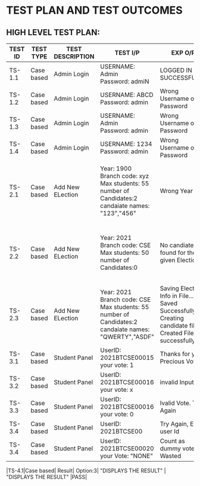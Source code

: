 # TEST PLAN AND TEST OUTCOMES
## HIGH LEVEL TEST PLAN:
|TEST ID|TEST TYPE|TEST DESCRIPTION|TEST I/P|EXP O/P|ACTUAL O/P|TEST RESULT|
|-----|-----------|-------------------------|-----------|------------|----------|---------|
|TS-1.1|Case based| Admin Login| USERNAME: Admin <br/> Password: admiN| LOGGED IN SUCCESSFULLY | LOGGED IN SUCCESSFULLY |PASS|
|TS-1.2|Case based| Admin Login| USERNAME: ABCD <br/> Password: admin| Wrong Username or Password | Wrong Username or Password |PASS|
|TS-1.3|Case based| Admin Login| USERNAME: Admin <br/> Password: admin| Wrong Username or Password | Wrong Username or Password |PASS|
|TS-1.4|Case based| Admin Login| USERNAME: 1234 <br/> Password: admin| Wrong Username or Password | Wrong Username or Password |PASS|
|TS-2.1|Case based| Add New ELection| Year: 1900 <br/> Branch code: xyz <br/> Max students: 55 <br/> number of Candidates:2 <br/>candaiate names: "123","456"| Wrong Year | Saving Election Info in File...<br/> Saved Successfully : )<br/> Creating candidate files...<br/> Created Files successfully |FAIL|
|TS-2.2|Case based| Add New ELection| Year: 2021 <br/> Branch code: CSE <br/> Max students: 50 <br/> number of Candidates:0| No candiates found for the given Election | Saving Election Info in File...<br/> Saved Successfully : )<br/> Creating candidate files...<br/> Created Files successfully |FAIL|
|TS-2.3|Case based| Add New ELection| Year: 2021 <br/> Branch code: CSE <br/> Max students: 55 <br/> number of Candidates:2 <br/>candaiate names: "QWERTY","ASDF"| Saving Election Info in File...<br/> Saved Successfully : )<br/> Creating candidate files...<br/> Created Files successfully  | Saving Election Info in File...<br/> Saved Successfully : )<br/> Creating candidate files...<br/> Created Files successfully |PASS|
|TS-3.1|Case based| Student Panel| UserID: 2021BTCSE00015  <br/>your vote: 1| Thanks for your Precious Vote. | Thanks for your Precious Vote. |PASS|
|TS-3.2|Case based| Student Panel| UserID: 2021BTCSE00016  <br/>your vote: x| invalid Input | Thanks for your Precious Vote. |FAIL|
|TS-3.3|Case based| Student Panel| UserID: 2021BTCSE00016  <br/>your vote: 0| Ivalid Vote. Try Again | Ivalid Vote. Try Again |PASS|
|TS-3.4|Case based| Student Panel| UserID: 2021BTCSE00|  Try Again, Enter user Id | Try Again  Enter user Id |PASS|
|TS-3.4|Case based| Student Panel| UserID: 2021BTCSE00020 <br/> your Vote: "NONE" |Count as dummy votes: Wasted| Try Again  Enter user Id |FAIL|

|TS-4.1|Case based| Result| Option:3| "DISPLAYS THE RESULT" | "DISPLAYS THE RESULT" |PASS|




